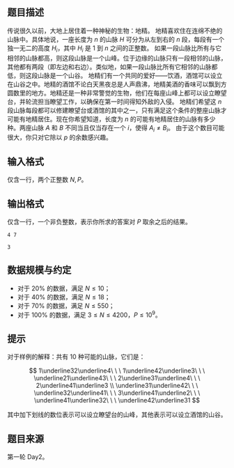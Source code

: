 ## 题目描述

传说很久以前，大地上居住着一种神秘的生物：地精。
地精喜欢住在连绵不绝的山脉中。具体地说，一座长度为 $n$ 的山脉 $H$ 可分为从左到右的 $n$ 段，每段有一个独一无二的高度 $H_i$，其中 $H_i$ 是 $1$ 到 $n$ 之间的正整数。
如果一段山脉比所有与它相邻的山脉都高，则这段山脉是一个山峰。位于边缘的山脉只有一段相邻的山脉，其他都有两段（即左边和右边）。类似地，如果一段山脉比所有它相邻的山脉都低，则这段山脉是一个山谷。
地精们有一个共同的爱好——饮酒，酒馆可以设立在山谷之中。地精的酒馆不论白天黑夜总是人声鼎沸，地精美酒的香味可以飘到方圆数里的地方。地精还是一种非常警觉的生物，他们在每座山峰上都可以设立瞭望台，并轮流担当瞭望工作，以确保在第一时间得知外敌的入侵。
地精们希望这 $n$ 段山脉每段都可以修建瞭望台或酒馆的其中之一，只有满足这个条件的整座山脉才可能有地精居住。现在你希望知道，长度为 $n$ 的可能有地精居住的山脉有多少种。两座山脉 $A$ 和 $B$ 不同当且仅当存在一个 $i$，使得 $A_i\not=B_i$。
由于这个数目可能很大，你只对它除以 $p$ 的余数感兴趣。

## 输入格式

仅含一行，两个正整数 $N,P$。

## 输出格式

仅含一行，一个非负整数，表示你所求的答案对 $P$ 取余之后的结果。

```input1
4 7
```

```output1
3
```

## 数据规模与约定

- 对于 $20\%$ 的数据，满足 $N \le 10$；
- 对于 $40\%$ 的数据，满足 $N \le 18$；
- 对于 $70\%$ 的数据，满足 $N \le 550$；
- 对于 $100\%$ 的数据，满足 $3 \le N \le 4200，P \le 10^9$。

## 提示

对于样例的解释：共有 $10$ 种可能的山脉，它们是：

$$
1\underline32\underline4\ \ \ 1\underline42\underline3\ \ \ \underline21\underline43\ \ \ 2\underline31\underline4\ \ \ 2\underline41\underline3 \\
\underline31\underline42\ \ \ \underline32\underline41\ \ \ 3\underline41\underline2\ \ \ \underline41\underline32\ \ \ \underline42\underline31
$$

其中加下划线的数位表示可以设立瞭望台的山峰，其他表示可以设立酒馆的山谷。

## 题目来源

第一轮 Day2。